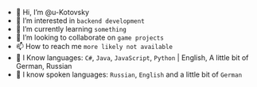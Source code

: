 - 👋 Hi, I’m @u-Kotovsky
- 👀 I’m interested in `backend development`
- 🌱 I’m currently learning `something`
- 💞️ I’m looking to collaborate on `game projects`
- 📫 How to reach me `more likely not available`
- 🚩 I Know languages: `C#`, `Java`, `JavaScript`, `Python` | English, A little bit of German, Russian
- :speech_balloon: I know spoken languages: `Russian`, `English` and a little bit of `German`
<!---
u-Kotovsky/u-Kotovsky is a ✨ special ✨ repository because its `README.md` (this file) appears on your GitHub profile.
You can click the Preview link to take a look at your changes.
--->
